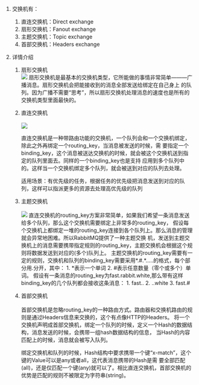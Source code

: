 1. 交换机有：    
    1.  直连交换机：Direct exchange
    2.  扇形交换机：Fanout exchange
    3.  主题交换机：Topic exchange
    4.  首部交换机：Headers exchange
    
2. 详情介绍
    1. 扇形交换机<br>
       ![](https://upload-images.jianshu.io/upload_images/1479657-c06ee960a9925450.png?imageMogr2/auto-orient/)
        扇形交换机是最基本的交换机类型，它所能做的事情非常简单———广播消息。扇形交换机会把能接收到的消息全部发送给绑定在自己身上
        的队列。因为广播不需要“思考”，所以扇形交换机处理消息的速度也是所有的交换机类型里面最快的。  
    2.  直连交换机  <br>     
        ![](https://upload-images.jianshu.io/upload_images/1479657-3f2eff8920707c97.png?imageMogr2/auto-orient/)
        
        直连交换机是一种带路由功能的交换机，一个队列会和一个交换机绑定，除此之外再绑定一个routing_key，当消息被发送的时候，需
        要指定一个binding_key，这个消息被送达交换机的时候，就会被这个交换机送到指定的队列里面去。同样的一个binding_key也是支持
        应用到多个队列中的。这样当一个交换机绑定多个队列，就会被送到对应的队列去处理。
        
        适用场景：有优先级的任务，根据任务的优先级把消息发送到对应的队列，这样可以指派更多的资源去处理高优先级的队列
    3.  主题交换机  <br>  
        ![](https://upload-images.jianshu.io/upload_images/1479657-48e5409a26f0c75b.jpg?imageMogr2/auto-orient/)
        直连交换机的routing_key方案非常简单，如果我们希望一条消息发送给多个队列，那么这个交换机需要绑定上非常多的routing_key，
        假设每个交换机上都绑定一堆的routing_key连接到各个队列上。那么消息的管理就会异常地困难。所以RabbitMQ提供了一种主题交换
        机，发送到主题交换机上的消息需要携带指定规则的routing_key，主题交换机会根据这个规则将数据发送到对应的(多个)队列上。
        主题交换机的routing_key需要有一定的规则，交换机和队列的binding_key需要采用*.#.*.....的格式，每个部分用.分开，其中：
            1. *表示一个单词
            2. #表示任意数量（零个或多个）单词。
        假设有一条消息的routing_key为fast.rabbit.white,那么带有这样binding_key的几个队列都会接收这条消息：
            1. fast..
            2. ..white
            3. fast.#
    4.  首部交换机<br>        
        首部交换机是忽略routing_key的一种路由方式。路由器和交换机路由的规则是通过Headers信息来交换的，这个有点像HTTP的Headers。
        将一个交换机声明成首部交换机，绑定一个队列的时候，定义一个Hash的数据结构，消息发送的时候，会携带一组hash数据结构的信息，
        当Hash的内容匹配上的时候，消息就会被写入队列。
        
        绑定交换机和队列的时候，Hash结构中要求携带一个键“x-match”，这个键的Value可以是any或者all，这代表消息携带的Hash是需
        要全部匹配(all)，还是仅匹配一个键(any)就可以了。相比直连交换机，首部交换机的优势是匹配的规则不被限定为字符串(string)。
        
        
        